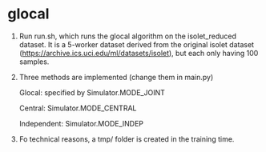 # glocal

1.  Run run.sh, which runs the glocal algorithm on the isolet_reduced dataset. It is a 5-worker dataset derived from the original isolet dataset (https://archive.ics.uci.edu/ml/datasets/isolet), but each only having 100 samples. 

2.  Three methods are implemented (change them in main.py)
   
    Glocal: specified by Simulator.MODE_JOINT
   
    Central: Simulator.MODE_CENTRAL
   
    Independent: Simulator.MODE_INDEP
   
3.  Fo technical reasons, a tmp/ folder is created in the training time. 
